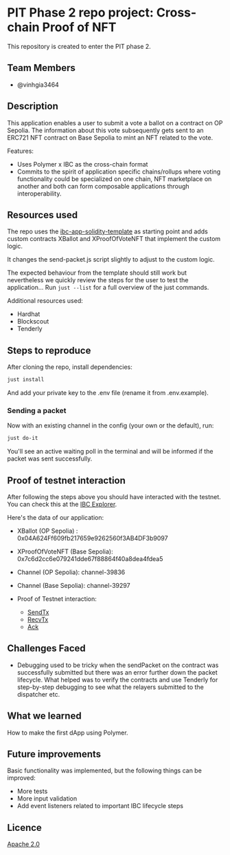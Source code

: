 # PIT Phase 2 repo project: Cross-chain Proof of NFT

This repository is created to enter the PIT phase 2.

## Team Members

- @vinhgia3464

## Description

This application enables a user to submit a vote a ballot on a contract on OP Sepolia. The information about this vote subsequently gets sent to an ERC721 NFT contract on Base Sepolia to mint an NFT related to the vote.

Features:

- Uses Polymer x IBC as the cross-chain format
- Commits to the spirit of application specific chains/rollups where voting functionality could be specialized on one chain, NFT marketplace on another and both can form composable applications through interoperability.

## Resources used

The repo uses the [ibc-app-solidity-template](https://github.com/open-ibc/ibc-app-solidity-template) as starting point and adds custom contracts XBallot and XProofOfVoteNFT that implement the custom logic.

It changes the send-packet.js script slightly to adjust to the custom logic.

The expected behaviour from the template should still work but nevertheless we quickly review the steps for the user to test the application...
Run `just --list` for a full overview of the just commands.

Additional resources used:
- Hardhat
- Blockscout
- Tenderly

## Steps to reproduce

After cloning the repo, install dependencies:

```sh
just install
```

And add your private key to the .env file (rename it from .env.example).

### Sending a packet

Now with an existing channel in the config (your own or the default), run:

```sh
just do-it
```
You'll see an active waiting poll in the terminal and will be informed if the packet was sent successfully.

## Proof of testnet interaction

After following the steps above you should have interacted with the testnet. You can check this at the [IBC Explorer](https://sepolia.polymer.zone/packets).

Here's the data of our application:

- XBallot (OP Sepolia) : 0x04A624Ff609fb217659e9262560f3AB4DF3b9097
- XProofOfVoteNFT (Base Sepolia): 0x7c6d2cc6e079241dde67f88864f40a8dea4fdea5
- Channel (OP Sepolia): channel-39836
- Channel (Base Sepolia): channel-39297

- Proof of Testnet interaction:
    - [SendTx](https://optimism-sepolia.blockscout.com/tx/0x44754a4f94b46573d51b6480f63921d1914cd31f174a28bc43e21df61fc73e99)
    - [RecvTx](https://base-sepolia.blockscout.com/tx/0x86857a940c10efe39c13259017de14c62271951cd0edc1274715112c08114fc6)
    - [Ack](https://optimism-sepolia.blockscout.com/tx/0x112a9608bde8aa6c5d696dfe6178acbe728232cb82bf1153764c212e335e54b1)

## Challenges Faced

- Debugging used to be tricky when the sendPacket on the contract was successfully submitted but there was an error further down the packet lifecycle.
What helped was to verify the contracts and use Tenderly for step-by-step debugging to see what the relayers submitted to the dispatcher etc.

## What we learned

How to make the first dApp using Polymer.

## Future improvements

Basic functionality was implemented, but the following things can be improved:

- More tests
- More input validation
- Add event listeners related to important IBC lifecycle steps

## Licence

[Apache 2.0](LICENSE)
